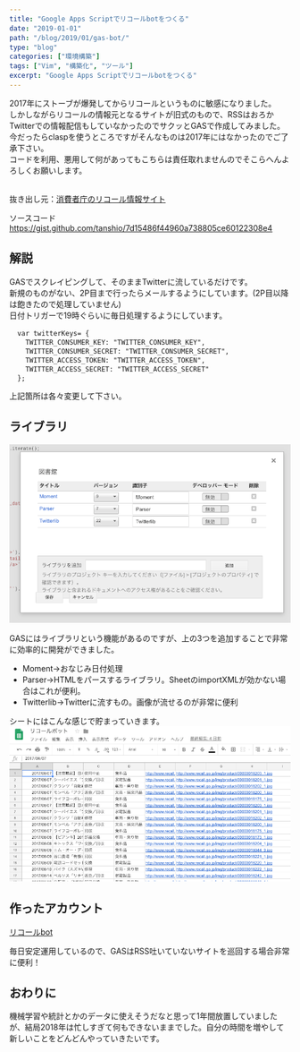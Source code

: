 ```yaml
---
title: "Google Apps Scriptでリコールbotをつくる"
date: "2019-01-01"
path: "/blog/2019/01/gas-bot/"
type: "blog"
categories: ["環境構築"]
tags: ["Vim", "構築化", "ツール"]
excerpt: "Google Apps Scriptでリコールbotをつくる"
---
```


<!-- wp:paragraph -->
<p>2017年にストーブが爆発してからリコールというものに敏感になりました。<br>しかしながらリコールの情報元となるサイトが旧式のもので、RSSはおろかTwitterでの情報配信もしていなかったのでサクッとGASで作成してみました。<br>今だったらclaspを使うところですがそんなものは2017年にはなかったのでご了承下さい。<br>コードを利用、悪用して何があってもこちらは責任取れませんのでそこらへんよろしくお願いします。<br><br></p>
<!-- /wp:paragraph -->

<p>抜き出し元：<a href="http://www.recall.go.jp/new/" target="_blank">消費者庁のリコール情報サイト</a></p>

<!-- wp:paragraph -->
<p>ソースコード<br><a href="https://gist.github.com/tanshio/7d15486f44960a738805ce60122308e4" target="_blank">https://gist.github.com/tanshio/7d15486f44960a738805ce60122308e4</a></p>
<!-- /wp:paragraph -->

<!-- wp:heading -->
<h2>解説</h2>
<!-- /wp:heading -->

<!-- wp:paragraph -->
<p>GASでスクレイピングして、そのままTwitterに流しているだけです。<br>新規のものがない、2P目まで行ったらメールするようにしています。(2P目以降は飽きたので処理していません)<br>日付トリガーで19時ぐらいに毎日処理するようにしています。</p>
<!-- /wp:paragraph -->

<!-- wp:code -->
<pre class="wp-block-code"><code>  var twitterKeys= {
    TWITTER_CONSUMER_KEY: "TWITTER_CONSUMER_KEY",
    TWITTER_CONSUMER_SECRET: "TWITTER_CONSUMER_SECRET",
    TWITTER_ACCESS_TOKEN: "TWITTER_ACCESS_TOKEN",
    TWITTER_ACCESS_SECRET: "TWITTER_ACCESS_SECRET"    
  };</code></pre>
<!-- /wp:code -->

<!-- wp:paragraph -->
<p>上記箇所は各々変更して下さい。</p>
<!-- /wp:paragraph -->

<!-- wp:heading -->
<h2>ライブラリ</h2>
<!-- /wp:heading -->

![](image.png)

<!-- wp:paragraph -->
<p>GASにはライブラリという機能があるのですが、上の3つを追加することで非常に効率的に開発ができました。<br></p>
<!-- /wp:paragraph -->

<!-- wp:list -->
<ul><li>Moment→おなじみ日付処理</li><li>Parser→HTMLをパースするライブラリ。SheetのimportXMLが効かない場合はこれが便利。</li><li>Twitterlib→Twitterに流すもの。画像が流せるのが非常に便利</li></ul>
<!-- /wp:list -->

シートにはこんな感じで貯まっていきます。
![](87fe885a40d813bc9ee2a6b7921d3499.png)


<h2>作ったアカウント</h2>


<div class="wp-block-embed__wrapper">
<a href="https://twitter.com/recall_bot_" target="_blank">リコールbot</a>
</div>


<p>毎日安定運用しているので、GASはRSS吐いていないサイトを巡回する場合非常に便利！</p>

## おわりに

機械学習や統計とかのデータに使えそうだなと思って1年間放置していましたが、結局2018年は忙しすぎて何もできないままでした。自分の時間を増やして新しいことをどんどんやっていきたいです。
